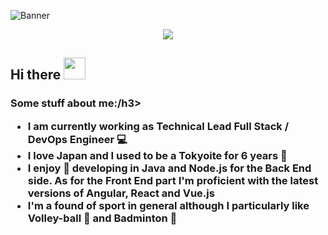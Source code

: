 ![Banner](https://i.imgur.com/e1mdxuN.png)

<p align="center"> 
  <img src="https://profile-counter.glitch.me/gaetanbloch/count.svg" />
</p>

<h2>Hi there <img src="https://media.giphy.com/media/gM5qFksULw54NMWyry/giphy.gif" width="35px"></h2>

<h3>Some stuff about me:/h3>

- I am currently working as Technical Lead Full Stack / DevOps Engineer 💻<br>
- I love Japan and I used to be a Tokyoite for 6 years 🗼 <br>
- I enjoy 💙 developing in Java and Node.js for the Back End side. As for the Front End part I'm proficient with the latest versions of Angular, React and Vue.js<br>
- I'm a found of sport in general although I particularly like Volley-ball 🏐 and Badminton 🏸
